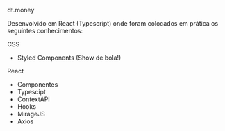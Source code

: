 dt.money

Desenvolvido em React (Typescript) onde foram colocados em prática os seguintes conhecimentos:

CSS
- Styled Components (Show de bola!)

React

- Componentes
- Typescipt
- ContextAPI
- Hooks
- MirageJS
- Axios
